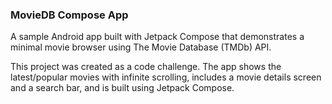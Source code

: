 ### MovieDB Compose App ###

A sample Android app built with Jetpack Compose that demonstrates a minimal movie browser using The Movie Database (TMDb) API.

This project was created as a code challenge. The app shows the latest/popular movies with infinite scrolling, includes a movie details screen and a search bar, and is built using Jetpack Compose.
